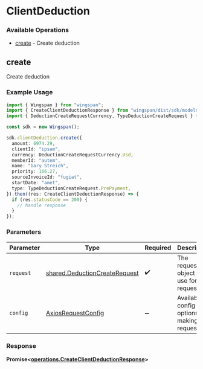 # ClientDeduction

### Available Operations

* [create](#create) - Create deduction

## create

Create deduction

### Example Usage

```typescript
import { Wingspan } from "wingspan";
import { CreateClientDeductionResponse } from "wingspan/dist/sdk/models/operations";
import { DeductionCreateRequestCurrency, TypeDeductionCreateRequest } from "wingspan/dist/sdk/models/shared";

const sdk = new Wingspan();

sdk.clientDeduction.create({
  amount: 6974.29,
  clientId: "ipsam",
  currency: DeductionCreateRequestCurrency.Usd,
  memberId: "autem",
  name: "Gary Streich",
  priority: 166.27,
  sourceInvoiceId: "fugiat",
  startDate: "amet",
  type: TypeDeductionCreateRequest.PrePayment,
}).then((res: CreateClientDeductionResponse) => {
  if (res.statusCode == 200) {
    // handle response
  }
});
```

### Parameters

| Parameter                                                                      | Type                                                                           | Required                                                                       | Description                                                                    |
| ------------------------------------------------------------------------------ | ------------------------------------------------------------------------------ | ------------------------------------------------------------------------------ | ------------------------------------------------------------------------------ |
| `request`                                                                      | [shared.DeductionCreateRequest](../../models/shared/deductioncreaterequest.md) | :heavy_check_mark:                                                             | The request object to use for the request.                                     |
| `config`                                                                       | [AxiosRequestConfig](https://axios-http.com/docs/req_config)                   | :heavy_minus_sign:                                                             | Available config options for making requests.                                  |


### Response

**Promise<[operations.CreateClientDeductionResponse](../../models/operations/createclientdeductionresponse.md)>**


